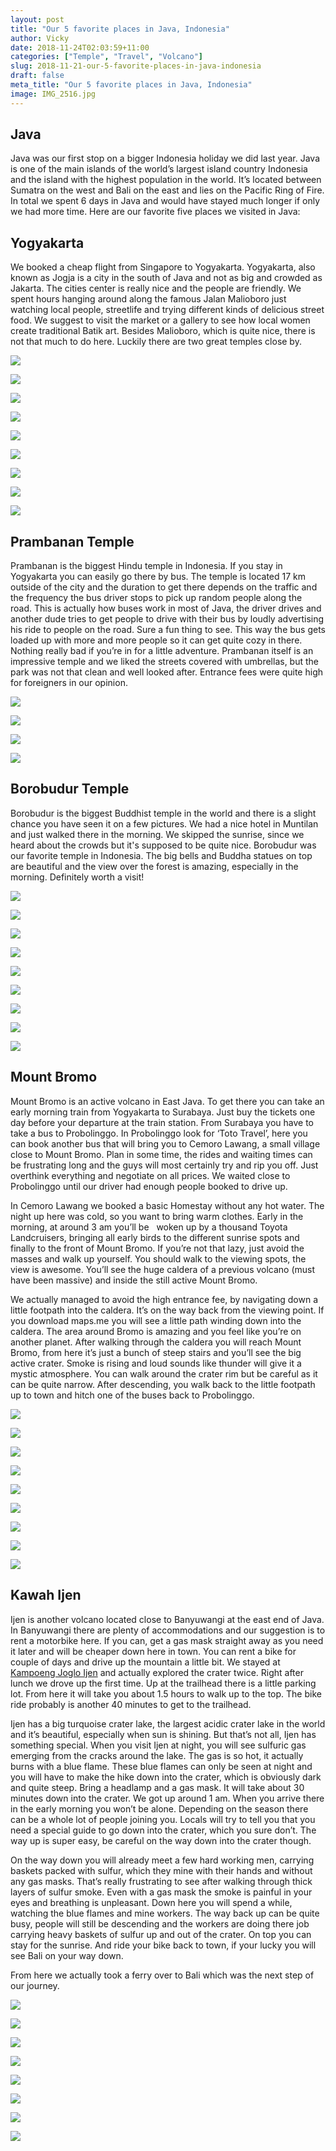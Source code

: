 ```yaml
---
layout: post
title: "Our 5 favorite places in Java, Indonesia"
author: Vicky
date: 2018-11-24T02:03:59+11:00
categories: ["Temple", "Travel", "Volcano"]
slug: 2018-11-21-our-5-favorite-places-in-java-indonesia
draft: false
meta_title: "Our 5 favorite places in Java, Indonesia"
image: IMG_2516.jpg
---
```


## Java

Java was our first stop on a bigger Indonesia holiday we did last year. Java is one of the main islands of the world’s largest island country Indonesia and the island with the highest population in the world. It’s located between Sumatra on the west and Bali on the east and lies on the Pacific Ring of Fire. In total we spent 6 days in Java and would have stayed much longer if only we had more time. Here are our favorite five places we visited in Java:

## Yogyakarta

We booked a cheap flight from Singapore to Yogyakarta. Yogyakarta, also known as Jogja is a city in the south of Java and not as big and crowded as Jakarta. The cities center is really nice and the people are friendly. We spent hours hanging around along the famous Jalan Malioboro just watching local people, streetlife and trying different kinds of delicious street food. We suggest to visit the market or a gallery to see how local women create traditional Batik art. Besides Malioboro, which is quite nice, there is not that much to do here. Luckily there are two great temples close by.

![](./DSC_5726.jpg)

![](./DSC_5668.jpg)

![](./DSC_5675.jpg)

![](./DSC_5677.jpg)

![](./DSC_5717.jpg)

![](./DSC_5873.jpg)

![](./DSC_5868.jpg)

![](./DSC_5862.jpg)

![](./DSC_5860.jpg)

## Prambanan Temple

Prambanan is the biggest Hindu temple in Indonesia. If you stay in Yogyakarta you can easily go there by bus. The temple is located 17 km outside of the city and the duration to get there depends on the traffic and the frequency the bus driver stops to pick up random people along the road. This is actually how buses work in most of Java, the driver drives and another dude tries to get people to drive with their bus by loudly advertising his ride to people on the road. Sure a fun thing to see. This way the bus gets loaded up with more and more people so it can get quite cozy in there. Nothing really bad if you’re in for a little adventure. Prambanan itself is an impressive temple and we liked the streets covered with umbrellas, but the park was not that clean and well looked after. Entrance fees were quite high for foreigners in our opinion.

![](./IMG_2516.jpg)

![](./DSC_5835.jpg)

![](./DSC_5852.jpg)

![](./DSC_5853.jpg)

## Borobudur Temple

Borobudur is the biggest Buddhist temple in the world and there is a slight chance you have seen it on a few pictures. We had a nice hotel in Muntilan and just walked there in the morning. We skipped the sunrise, since we heard about the crowds but it's supposed to be quite nice. Borobudur was our favorite temple in Indonesia. The big bells and Buddha statues on top are beautiful and the view over the forest is amazing, especially in the morning. Definitely worth a visit!

![](./DSC_5893.jpg)

![](./DSC_6036.jpg)

![](./DSC_6051.jpg)

![](./DSC_5930.jpg)

![](./DSC_6004.jpg)

![](./DSC_5942.jpg)

![](./DSC_5996.jpg)

![](./DSC_6014.jpg)

![](./DSC_5998.jpg)

## Mount Bromo

Mount Bromo is an active volcano in East Java. To get there you can take an early morning train from Yogyakarta to Surabaya. Just buy the tickets one day before your departure at the train station. From Surabaya you have to take a bus to Probolinggo. In Probolinggo look for ‘Toto Travel’, here you can book another bus that will bring you to Cemoro Lawang, a small village close to Mount Bromo. Plan in some time, the rides and waiting times can be frustrating long and the guys will most certainly try and rip you off. Just overthink everything and negotiate on all prices. We waited close to Probolinggo until our driver had enough people booked to drive up.

In Cemoro Lawang we booked a basic Homestay without any hot water. The night up here was cold, so you want to bring warm clothes. Early in the morning, at around 3 am you’ll be   woken up by a thousand Toyota Landcruisers, bringing all early birds to the different sunrise spots and finally to the front of Mount Bromo. If you’re not that lazy, just avoid the masses and walk up yourself. You should walk to the viewing spots, the view is awesome. You’ll see the huge caldera of a previous volcano (must have been massive) and inside the still active Mount Bromo.

We actually managed to avoid the high entrance fee, by navigating down a little footpath into the caldera. It’s on the way back from the viewing point. If you download maps.me you will see a little path winding down into the caldera. The area around Bromo is amazing and you feel like you’re on another planet. After walking through the caldera you will reach Mount Bromo, from here it’s just a bunch of steep stairs and you’ll see the big active crater. Smoke is rising and loud sounds like thunder will give it a mystic atmosphere. You can walk around the crater rim but be careful as it can be quite narrow. After descending, you walk back to the little footpath up to town and hitch one of the buses back to Probolinggo.

![](./DSC_6108.jpg)

![](./DSC_6101.jpg)

![](./DSC_6104.jpg)

![](./DSC_6167.jpg)

![](./DSC_6150.jpg)

![](./DSC_6201.jpg)

![](./DSC_6232.jpg)

![](./DSC_6207.jpg)

![](./DSC_6288.jpg)

## Kawah Ijen

Ijen is another volcano located close to Banyuwangi at the east end of Java. In Banyuwangi there are plenty of accommodations and our suggestion is to rent a motorbike here. If you can, get a gas mask straight away as you need it later and will be cheaper down here in town. You can rent a bike for couple of days and drive up the mountain a little bit. We stayed at [Kampoeng Joglo Ijen](https://www.booking.com/hotel/id/kampoeng-joglo-ijen.en-gb.html?aid=357004;label=gog235jc-hotel-XX-id-kampoengNjogloNijen-unspec-sg-com-L%3Aen-O%3AosSx-B%3Achrome-N%3AXX-S%3Abo-U%3AXX-H%3As;sid=bed9cfc6662f44d889cb25343d17e99d;dist=0&keep_landing=1&sb_price_type=total&type=total&) and actually explored the crater twice. Right after lunch we drove up the first time. Up at the trailhead there is a little parking lot. From here it will take you about 1.5 hours to walk up to the top. The bike ride probably is another 40 minutes to get to the trailhead.

Ijen has a big turquoise crater lake, the largest acidic crater lake in the world and it’s beautiful, especially when sun is shining. But that’s not all, Ijen has something special. When you visit Ijen at night, you will see sulfuric gas emerging from the cracks around the lake. The gas is so hot, it actually burns with a blue flame. These blue flames can only be seen at night and you will have to make the hike down into the crater, which is obviously dark and quite steep. Bring a headlamp and a gas mask. It will take about 30 minutes down into the crater. We got up around 1 am. When you arrive there in the early morning you won’t be alone. Depending on the season there can be a whole lot of people joining you. Locals will try to tell you that you need a special guide to go down into the crater, which you sure don’t. The way up is super easy, be careful on the way down into the crater though.

On the way down you will already meet a few hard working men, carrying baskets packed with sulfur, which they mine with their hands and without any gas masks. That’s really frustrating to see after walking through thick layers of sulfur smoke. Even with a gas mask the smoke is painful in your eyes and breathing is unpleasant. Down here you will spend a while, watching the blue flames and mine workers. The way back up can be quite busy, people will still be descending and the workers are doing there job carrying heavy baskets of sulfur up and out of the crater. On top you can stay for the sunrise. And ride your bike back to town, if your lucky you will see Bali on your way down.

From here we actually took a ferry over to Bali which was the next step of our journey.

![](./DSC_6325.jpg)

![](./DSC_6332.jpg)

![](./DSC_6404.jpg)

![](./DSC_6362.jpg)

![](./DSC_6383.jpg)

![](./DSC_6409.jpg)

![](./DSC_6386.jpg)

![](./IMG_260428129.jpg)